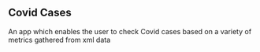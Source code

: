 ## Covid Cases

An app which enables the user to check Covid cases based on a variety of metrics gathered from xml data

